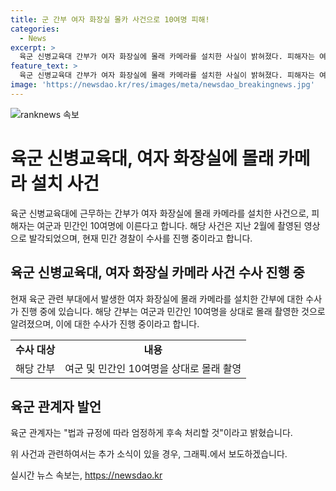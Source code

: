 ```yaml
---
title: 군 간부 여자 화장실 몰카 사건으로 10여명 피해!
categories:
  - News
excerpt: >
  육군 신병교육대 간부가 여자 화장실에 몰래 카메라를 설치한 사실이 밝혀졌다. 피해자는 여군과 민간인 10여명으로, 해당 간부는 지난 5월 말 피의자로 구속됐다. 영상에는 여군과 민간인 등 여성 10여명의 모습이 담겼으며, 경찰은 추가 카메라와 영상 유포 여부에 대해 조사 중이다. 육군은 법과 규정에 따라 엄정하게 처리할 것이라 밝혔다.
feature_text: >
  육군 신병교육대 간부가 여자 화장실에 몰래 카메라를 설치한 사실이 밝혀졌다. 피해자는 여군과 민간인 10여명으로, 해당 간부는 지난 5월 말 피의자로 구속됐다. 영상에는 여군과 민간인 등 여성 10여명의 모습이 담겼으며, 경찰은 추가 카메라와 영상 유포 여부에 대해 조사 중이다. 육군은 법과 규정에 따라 엄정하게 처리할 것이라 밝혔다.
image: 'https://newsdao.kr/res/images/meta/newsdao_breakingnews.jpg'
---
```


<p><img src="https://newsdao.kr/res/images/meta/newsdao_breakingnews.jpg" alt="ranknews 속보" /></p>

<h1>육군 신병교육대, 여자 화장실에 몰래 카메라 설치 사건</h1>

<p data-ke-size="size16">육군 신병교육대에 근무하는 간부가 여자 화장실에 몰래 카메라를 설치한 사건으로, 피해자는 여군과 민간인 10여명에 이른다고 합니다. 해당 사건은 지난 2월에 촬영된 영상으로 발각되었으며, 현재 민간 경찰이 수사를 진행 중이라고 합니다.</p>

<h2>육군 신병교육대, 여자 화장실 카메라 사건 수사 진행 중</h2>

<p data-ke-size="size16">현재 육군 관련 부대에서 발생한 여자 화장실에 몰래 카메라를 설치한 간부에 대한 수사가 진행 중에 있습니다. 해당 간부는 여군과 민간인 10여명을 상대로 몰래 촬영한 것으로 알려졌으며, 이에 대한 수사가 진행 중이라고 합니다.</p>

<table>
  <tr>
    <td style="text-align: center; height: 17px;"><b>수사 대상</b></td>
    <td style="text-align: center; height: 17px;"><b>내용</b></td>
  </tr>
  <tr>
    <td style="text-align: center; height: 17px;">해당 간부</td>
    <td style="text-align: center; height: 17px;">여군 및 민간인 10여명을 상대로 몰래 촬영</td>
  </tr>
</table>

<h2>육군 관계자 발언</h2>

<p data-ke-size="size16">육군 관계자는 "법과 규정에 따라 엄정하게 후속 처리할 것"이라고 밝혔습니다.</p>

<p data-ke-size="size16">위 사건과 관련하여서는 추가 소식이 있을 경우, 그래픽.에서 보도하겠습니다.</p>
실시간 뉴스 속보는, <a href="https://newsdao.kr" rel="dofollow">https://newsdao.kr</a>



